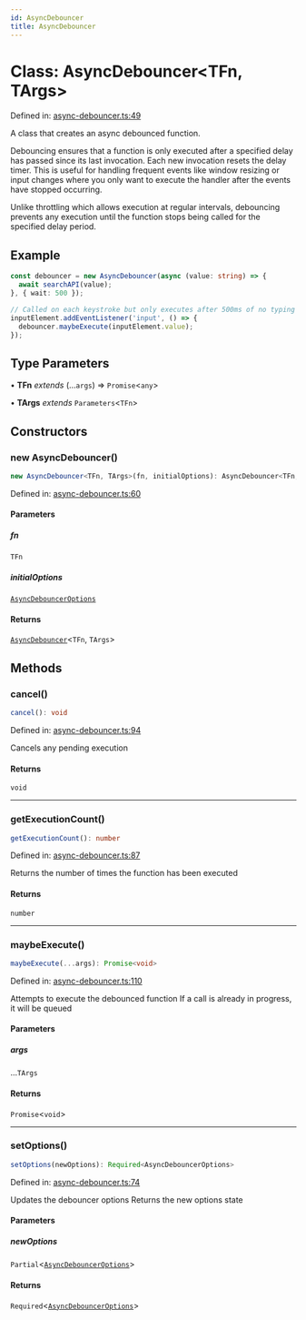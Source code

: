 ```yaml
---
id: AsyncDebouncer
title: AsyncDebouncer
---
```


<!-- DO NOT EDIT: this page is autogenerated from the type comments -->

# Class: AsyncDebouncer\<TFn, TArgs\>

Defined in: [async-debouncer.ts:49](https://github.com/TanStack/pacer/blob/main/packages/pacer/src/async-debouncer.ts#L49)

A class that creates an async debounced function.

Debouncing ensures that a function is only executed after a specified delay has passed since its last invocation.
Each new invocation resets the delay timer. This is useful for handling frequent events like window resizing
or input changes where you only want to execute the handler after the events have stopped occurring.

Unlike throttling which allows execution at regular intervals, debouncing prevents any execution until
the function stops being called for the specified delay period.

## Example

```ts
const debouncer = new AsyncDebouncer(async (value: string) => {
  await searchAPI(value);
}, { wait: 500 });

// Called on each keystroke but only executes after 500ms of no typing
inputElement.addEventListener('input', () => {
  debouncer.maybeExecute(inputElement.value);
});
```

## Type Parameters

• **TFn** *extends* (...`args`) => `Promise`\<`any`\>

• **TArgs** *extends* `Parameters`\<`TFn`\>

## Constructors

### new AsyncDebouncer()

```ts
new AsyncDebouncer<TFn, TArgs>(fn, initialOptions): AsyncDebouncer<TFn, TArgs>
```

Defined in: [async-debouncer.ts:60](https://github.com/TanStack/pacer/blob/main/packages/pacer/src/async-debouncer.ts#L60)

#### Parameters

##### fn

`TFn`

##### initialOptions

[`AsyncDebouncerOptions`](../interfaces/asyncdebounceroptions.md)

#### Returns

[`AsyncDebouncer`](asyncdebouncer.md)\<`TFn`, `TArgs`\>

## Methods

### cancel()

```ts
cancel(): void
```

Defined in: [async-debouncer.ts:94](https://github.com/TanStack/pacer/blob/main/packages/pacer/src/async-debouncer.ts#L94)

Cancels any pending execution

#### Returns

`void`

***

### getExecutionCount()

```ts
getExecutionCount(): number
```

Defined in: [async-debouncer.ts:87](https://github.com/TanStack/pacer/blob/main/packages/pacer/src/async-debouncer.ts#L87)

Returns the number of times the function has been executed

#### Returns

`number`

***

### maybeExecute()

```ts
maybeExecute(...args): Promise<void>
```

Defined in: [async-debouncer.ts:110](https://github.com/TanStack/pacer/blob/main/packages/pacer/src/async-debouncer.ts#L110)

Attempts to execute the debounced function
If a call is already in progress, it will be queued

#### Parameters

##### args

...`TArgs`

#### Returns

`Promise`\<`void`\>

***

### setOptions()

```ts
setOptions(newOptions): Required<AsyncDebouncerOptions>
```

Defined in: [async-debouncer.ts:74](https://github.com/TanStack/pacer/blob/main/packages/pacer/src/async-debouncer.ts#L74)

Updates the debouncer options
Returns the new options state

#### Parameters

##### newOptions

`Partial`\<[`AsyncDebouncerOptions`](../interfaces/asyncdebounceroptions.md)\>

#### Returns

`Required`\<[`AsyncDebouncerOptions`](../interfaces/asyncdebounceroptions.md)\>

